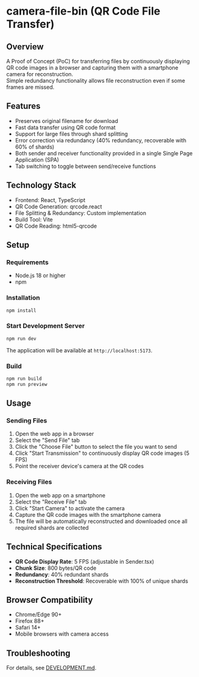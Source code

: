 # camera-file-bin (QR Code File Transfer)

## Overview
A Proof of Concept (PoC) for transferring files by continuously displaying QR code images in a browser and capturing them with a smartphone camera for reconstruction.  
Simple redundancy functionality allows file reconstruction even if some frames are missed.

## Features
- Preserves original filename for download
- Fast data transfer using QR code format
- Support for large files through shard splitting
- Error correction via redundancy (40% redundancy, recoverable with 60% of shards)
- Both sender and receiver functionality provided in a single Single Page Application (SPA)
- Tab switching to toggle between send/receive functions

## Technology Stack
- Frontend: React, TypeScript
- QR Code Generation: qrcode.react
- File Splitting & Redundancy: Custom implementation
- Build Tool: Vite
- QR Code Reading: html5-qrcode

## Setup

### Requirements
- Node.js 18 or higher
- npm

### Installation
```bash
npm install
```

### Start Development Server
```bash
npm run dev
```

The application will be available at `http://localhost:5173`.

### Build
```bash
npm run build
npm run preview
```

## Usage

### Sending Files
1. Open the web app in a browser
2. Select the "Send File" tab
3. Click the "Choose File" button to select the file you want to send
4. Click "Start Transmission" to continuously display QR code images (5 FPS)
5. Point the receiver device's camera at the QR codes

### Receiving Files
1. Open the web app on a smartphone
2. Select the "Receive File" tab
3. Click "Start Camera" to activate the camera
4. Capture the QR code images with the smartphone camera
5. The file will be automatically reconstructed and downloaded once all required shards are collected

## Technical Specifications
- **QR Code Display Rate**: 5 FPS (adjustable in Sender.tsx)
- **Chunk Size**: 800 bytes/QR code
- **Redundancy**: 40% redundant shards
- **Reconstruction Threshold**: Recoverable with 100% of unique shards

## Browser Compatibility
- Chrome/Edge 90+
- Firefox 88+
- Safari 14+
- Mobile browsers with camera access

## Troubleshooting
For details, see [DEVELOPMENT.md](./DEVELOPMENT.md).